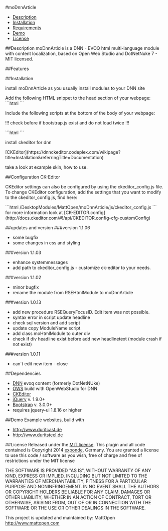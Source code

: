 #moDnnArticle

- [Description](#description)
- [Installation](#installation)
- [Requirements](#dependencies)
- [Demo](#demo)
- [License](#license)

##Description
moDnnArticle is a DNN - EVOQ html multi-language module with content localization, based on Open Web Studio and DotNetNuke 7 - MIT licensed.

##Features


##Installation
<p>install moDnnArticle as you usually install modules to your DNN site</p>
Add the following HTML snippet to the head section of your webpage:
```html
<link rel="stylesheet" type="text/css" href="<%= PortalSettings.HomeDirectory %>bootstrap/css/bootstrap.min.css" />
<link rel="stylesheet" type="text/css" href="/DesktopModules/MattOpen/moDnnArticle/moDnnArticle.css" />
```

<p>Include the following scripts at the bottom of the body of your webpage:</p>
<p>!!!	check before if bootstrap.js exist and do not load twice	!!!</p>
```html
<script src="<%= PortalSettings.HomeDirectory %>bootstrap/js/bootstrap.min.js" type="text/javascript"></script>
<script src="/DesktopModules/MattOpen/moDnnArticle/js/moDnnArticle.js" type="text/javascript"></script>
```

<p>install ckeditor for dnn</p>
[CKEditor](https://dnnckeditor.codeplex.com/wikipage?title=Installation&referringTitle=Documentation)

take a look at example skin, how to use.

##Configuration CK-Editor
<p>CKEditor settings can also be configured by using the ckeditor_config.js file. To change CKEditor configuration, add the settings that you want to modify to the ckeditor_config.js, find here:</p>
```html
/DesktopModules/MattOpen/moDnnArticle/js/ckeditor_config.js
```
for more information look at [CK-EDITOR.config](http://docs.ckeditor.com/#!/api/CKEDITOR.config-cfg-customConfig)


##updates and version
###version 1.1.06
* some bugfix
* some changes in css and styling

###version 1.1.03
* enhance systemmessages
* add path to ckeditor_config.js - customize ck-editor to your needs.

###version 1.1.02
* minor bugfix
* rename the module from RSEHtmlModule to moDnnArticle 

###version 1.0.13 
* add new procedure RSEQueryFocusID. Edit item was not possible. 
* syntax error in script update headline 
* check sql version and add script 
* update copy ModuleName script 
* add class moHtmlModule to outer div 
* check if div headline exist before add new headlinetext (module crash if not exist)

###version 1.0.11
* can´t edit new item - close


##Dependencies
* [DNN](http://www.dnnsoftware.com/) evoq content (formerly DotNetNUke)
* [OWS](http://www.openwebstudio.com/) build with OpenWebStudio for DNN
* [CKEditor](https://dnnckeditor.codeplex.com/)
* [jQuery](https://jquery.com/) v. 1.9.0+
* [Bootstrap](http://getbootstrap.com/) v. 3.0.0+
* requires jquery-ui 1.8.16 or higher


##Demo
Example websites, build with 
* http://www.duritcast.de
* http://www.duritsteel.de

##License
Released under the [MIT license](http://www.opensource.org/licenses/MIT).
This plugin and all code contained is Copyright 2014 <a href="http://www.exponde.com" >exponde</a>, Germany. You are granted a license to use this code / software as you wish, free of charge and free of restrictions under the MIT license

THE SOFTWARE IS PROVIDED "AS IS", WITHOUT WARRANTY OF ANY KIND, EXPRESS OR
IMPLIED, INCLUDING BUT NOT LIMITED TO THE WARRANTIES OF MERCHANTABILITY,
FITNESS FOR A PARTICULAR PURPOSE AND NONINFRINGEMENT. IN NO EVENT SHALL THE
AUTHORS OR COPYRIGHT HOLDERS BE LIABLE FOR ANY CLAIM, DAMAGES OR OTHER
LIABILITY, WHETHER IN AN ACTION OF CONTRACT, TORT OR OTHERWISE, ARISING FROM,
OUT OF OR IN CONNECTION WITH THE SOFTWARE OR THE USE OR OTHER DEALINGS IN THE
SOFTWARE.

This project is updated and maintained by:
MattOpen http://www.mattopen.com
